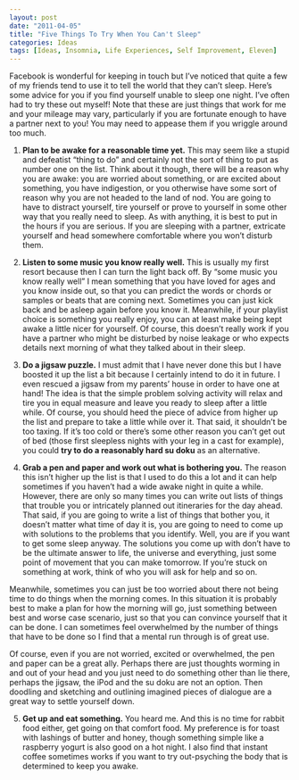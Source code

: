 ```yaml
---
layout: post
date: "2011-04-05"
title: "Five Things To Try When You Can't Sleep"
categories: Ideas
tags: [Ideas, Insomnia, Life Experiences, Self Improvement, Eleven]
---
```


Facebook is wonderful for keeping in touch but I’ve noticed that quite a few of my friends tend to use it to tell the world that they can’t sleep. Here’s some advice for you if you find yourself unable to sleep one night. I’ve often had to try these out myself! Note that these are just things that work for me and your mileage may vary, particularly if you are fortunate enough to have a partner next to you! You may need to appease them if you wriggle around too much.

1. **Plan to be awake for a reasonable time yet.** This may seem like a stupid and defeatist “thing to do” and certainly not the sort of thing to put as number one on the list. Think about it though, there will be a reason why you are awake: you are worried about something, or are excited about something, you have indigestion, or you otherwise have some sort of reason why you are not headed to the land of nod. You are going to have to distract yourself, tire yourself or prove to yourself in some other way that you really need to sleep. As with anything, it is best to put in the hours if you are serious. If you are sleeping with a partner, extricate yourself and head somewhere comfortable where you won’t disturb them.

2. **Listen to some music you know really well.** This is usually my first resort because then I can turn the light back off. By “some music you know really well” I mean something that you have loved for ages and you know inside out, so that you can predict the words or chords or samples or beats that are coming next. Sometimes you can just kick back and be asleep again before you know it. Meanwhile, if your playlist choice is something you really enjoy, you can at least make being kept awake a little nicer for yourself. Of course, this doesn’t really work if you have a partner who might be disturbed by noise leakage or who expects details next morning of what they talked about in their sleep.

3. **Do a jigsaw puzzle.** I must admit that I have never done this but I have boosted it up the list a bit because I certainly intend to do it in future. I even rescued a jigsaw from my parents’ house in order to have one at hand! The idea is that the simple problem solving activity will relax and tire you in equal measure and leave you ready to sleep after a little while. Of course, you should heed the piece of advice from higher up the list and prepare to take a little while over it. That said, it shouldn’t be too taxing. If it’s too cold or there’s some other reason you can’t get out of bed (those first sleepless nights with your leg in a cast for example), you could **try to do a reasonably hard su doku** as an alternative.

4. **Grab a pen and paper and work out what is bothering you.** The reason this isn’t higher up the list is that I used to do this a lot and it can help sometimes if you haven’t had a wide awake night in quite a while. However, there are only so many times you can write out lists of things that trouble you or intricately planned out itineraries for the day ahead. That said, if you are going to write a list of things that bother you, it doesn’t matter what time of day it is, you are going to need to come up with solutions to the problems that you identify. Well, you are if you want to get some sleep anyway. The solutions you come up with don’t have to be the ultimate answer to life, the universe and everything, just some point of movement that you can make tomorrow. If you’re stuck on something at work, think of who you will ask for help and so on.

Meanwhile, sometimes you can just be too worried about there not being time to do things when the morning comes. In this situation it is probably best to make a plan for how the morning will go, just something between best and worse case scenario, just so that you can convince yourself that it can be done. I can sometimes feel overwhelmed by the number of things that have to be done so I find that a mental run through is of great use.

Of course, even if you are not worried, excited or overwhelmed, the pen and paper can be a great ally. Perhaps there are just thoughts worming in and out of your head and you just need to do something other than lie there, perhaps the jigsaw, the iPod and the su doku are not an option. Then doodling and sketching and outlining imagined pieces of dialogue are a great way to settle yourself down.

5. **Get up and eat something.** You heard me. And this is no time for rabbit food either, get going on that comfort food. My preference is for toast with lashings of butter and honey, though something simple like a raspberry yogurt is also good on a hot night. I also find that instant coffee sometimes works if you want to try out-psyching the body that is determined to keep you awake.



